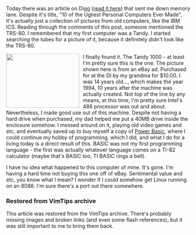 <!-- :metadata:

title: My First Computer
tags: Miscellaneous, Gadgets
publishedAt: 2008-12-10T20:29:10-0700
summary:

Today there was an article on Digg (<a
href='http://digg.com/hardware/10_of_the_Ugliest_Personal_Computers_Ever_Made'>read
it here</a>) that sent me down memory
 lane.  Despite it's title, "10 of the
Ugliest Personal Computers Ever Made", it's actually just a collection of
pictures from old computers, like the IBM ICS.  Reading through the
 comments
of this post, someone mentioned the TRS-80.  I remembered that my first
computer was a Tandy.  I started searching the tubes for a picture of it,
because it definitely didn't look
 like the TRS-80.

-->

<p>Today there was an article on Digg (<a
href='http://digg.com/hardware/10_of_the_Ugliest_Personal_Computers_Ever_Made'>read
it here</a>) that sent me down memory
 lane.  Despite it's title, "10 of the
Ugliest Personal Computers Ever Made", it's actually just a collection of
pictures from old computers, like the IBM ICS.  Reading through the
 comments
of this post, someone mentioned the TRS-80.  I remembered that my first
computer was a Tandy.  I started searching the tubes for a picture of it,
because it definitely didn't look
 like the TRS-80.</p>

<p><a href='/media/images/tandy.jpg'><img style='margin-right: 10px'
align='left' src='/media/images/tandy.jpg' width='200' height='148'
border='0'></a> I finally found it.  The Tandy 1000 - at least I'm pretty sure
this is the one.  The picture shown here is from an eBay ad. Purchased for at
the DI by my grandma for $10.00.  I was 14 years old..., which makes the year
1994, 10 years after the machine was actually created.  Not top of the line by
any means, at this time, I'm pretty sure Intel's 486 processor was out and
about.  Nevertheless, I made good use out of this machine.  Despite not having
a hard drive when purchased, my dad helped me put a 40MB drive inside the
enclosure somehow.  I messed around on it, playing old video games and etc, and
eventually saved up to buy myself a copy of <a
href='http://www.powerbasic.com/products/pbdos/'>Power Basic</a>, where I could
continue my hobby of programming, which I did, and what I do for a living today
is a direct result of this.  BASIC was not my first programming language - the
first was actually whatever language comes on a TI-82 calculator (maybe that's
BASIC too, TI BASIC rings a bell).</p>

<p>I have no idea what happened to this computer of mine.  It's gone.  I'm
having a hard time not buying this one off of eBay.  Sentimental value and etc,
you know what I mean?  I wonder if I could somehow get Linux running on an
8088.  I'm sure there's a port out there somewhere.</p>

<div class="restored-from-archive">
  <h3>Restored from VimTips archive</h3>
  <p>
  This article was restored from the VimTips archive. There's probably
  missing images and broken links (and even some flash references), but it
  was still important to me to bring them back.
  </p>
</div>
